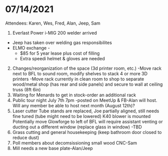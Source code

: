 # 07/14/2021

Attendees:  Karen, Wes, Fred, Alan, Jeep, Sam



1.  Everlast Power i-MIG 200 welder arrived

   * Jeep has taken over welding gas responsibilites
   * ELMO exchange -
     * $85 for 5 year lease plus cost of filling
     * Extra speedi helmet & gloves are needed

2.  Changes/reorganization of the space \(3d printer room, etc.\) -Move rack next to BFL to sound room, modify shelves to stack 4 or more 3D printers -Move rack currently in clean room to shop to separate wood/metal shop \(has rear and side panels\) and secure to wall at ceiling truss \(8ft 6in\)
   1. Waiting for Menards to get in stock-order an additional rack 
3.  Public tour night July 7th 7pm -posted on MeetUp & FB-Alan will host. Will any member be able to host next month \(August 12th\)? 
4.  Laser cutter  Tube stands are replaced, Joe partially aligned, still needs fine tuned \(tube might need to be lowered\)  K40 blower is mounted Potentially move Glowforge to left of BFL will require assistant venting or ducting out a different window \(replace glass in window\) -TBD
5. Grass cutting and general housekeeping \(keep bathroom door closed to reduce dust\)
6. Poll members about decomsissioning small wood CNC-Sam
7. Mill needs a new base plate-Alan/Jeep

